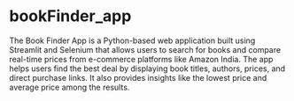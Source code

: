 # bookFinder_app
The Book Finder App is a Python-based web application built using Streamlit and Selenium that allows users to search for books and compare real-time prices from e-commerce platforms like Amazon India. The app helps users find the best deal by displaying book titles, authors, prices, and direct purchase links. It also provides insights like the lowest price and average price among the results.


